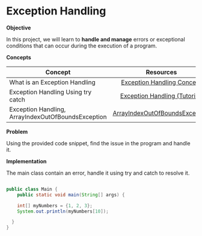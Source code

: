 # Exception Handling

**Objective**

In this project, we will learn to **handle and manage** errors or exceptional conditions that can occur during the execution of a program. 

**Concepts**

| Concept   |      Resources      |
|----------|:-------------:|
| What is an Exception Handling | [Exception Handling Concept](https://github.com/nourabyte/Exception-Handling/blob/main/resource/What-is-exception-handling.md) |
| Exception Handling Using try catch | [Exception Handling (Tutorial)](https://www.youtube.com/watch?v=osEjmECD8bI)  |
|Exception Handling, ArrayIndexOutOfBoundsException|[ArrayIndexOutOfBoundsException](https://www.youtube.com/watch?v=YXHu5YLKCUM)|


**Problem**

Using the provided code snippet, find the issue in the program and handle it.

**Implementation**

The main class contain an error, handle it using try and catch to resolve it.

```Java

public class Main {
    public static void main(String[] args) {

    int[] myNumbers = {1, 2, 3};
    System.out.println(myNumbers[10]);

  }
}

```

